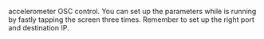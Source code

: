 accelerometer OSC control. You can set up the parameters while is running by fastly tapping the screen three times. Remember to set up the right port and destination IP.
